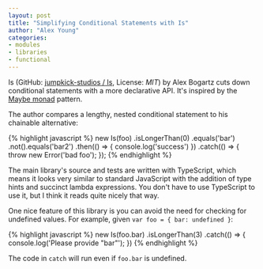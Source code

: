 ```yaml
---
layout: post
title: "Simplifying Conditional Statements with Is"
author: "Alex Young"
categories:
- modules
- libraries
- functional
---
```


Is (GitHub: [jumpkick-studios / Is](https://github.com/jumpkick-studios/is), License: _MIT_) by Alex Bogartz cuts down conditional statements with a more declarative API.  It's inspired by the [Maybe monad](http://bit.ly/1o0XbM4) pattern.

The author compares a lengthy, nested conditional statement to his chainable alternative:

{% highlight javascript %}
new Is(foo)
  .isLongerThan(0)
  .equals('bar')
  .not().equals('bar2')
  .then(() => {
    console.log('success')
  })
  .catch(() => {
    throw new Error('bad foo');
  });
{% endhighlight %}

The main library's source and tests are written with TypeScript, which means it looks very similar to standard JavaScript with the addition of type hints and succinct lambda expressions.  You don't have to use TypeScript to use it, but I think it reads quite nicely that way.

One nice feature of this library is you can avoid the need for checking for undefined values.  For example, given `var foo = { bar: undefined }`:

{% highlight javascript %}
new Is(foo.bar)
  .isLongerThan(3)
  .catch(() => {
    console.log('Please provide "bar"');
  })
{% endhighlight %}

The code in `catch` will run even if `foo.bar` is undefined.
